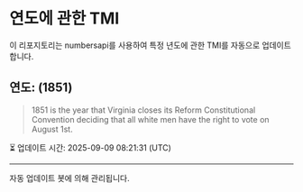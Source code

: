 
# 연도에 관한 TMI

이 리포지토리는 numbersapi를 사용하여 특정 년도에 관한 TMI를 자동으로 업데이트합니다.

## 연도: (1851)
> 1851 is the year that Virginia closes its Reform Constitutional Convention deciding that all white men have the right to vote on August 1st.

⏳ 업데이트 시간: 2025-09-09 08:21:31 (UTC)

---
자동 업데이트 봇에 의해 관리됩니다.

